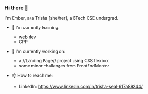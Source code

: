 ### Hi there 👋

<!--
**EmberTSeal/EmberTSeal** is a ✨ _special_ ✨ repository because its `README.md` (this file) appears on your GitHub profile.

Here are some ideas to get you started:

- 🔭 I’m currently working on ...
- 🌱 I’m currently learning ...
- 👯 I’m looking to collaborate on ...
- 🤔 I’m looking for help with ...
- 💬 Ask me about ...
- 📫 How to reach me: ...
- 😄 Pronouns: ...
- ⚡ Fun fact: ...
-->

I'm Ember, aka Trisha [she/her], a BTech CSE undergrad.

- 🌱 I’m currently learning:
  - web dev
  - CPP
  
- 🔭 I’m currently working on:
  - a //Landing Page// project using CSS flexbox
  - some minor challenges from FrontEndMentor
  
- 📫 How to reach me:
  - LinkedIn: https://www.linkedin.com/in/trisha-seal-617a89244/
